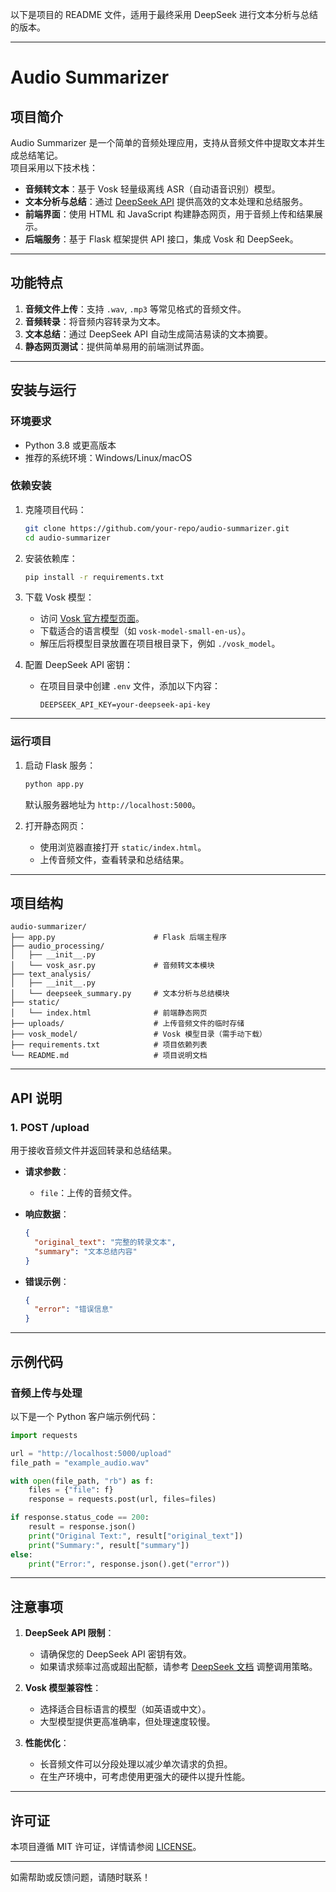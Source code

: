 以下是项目的 README 文件，适用于最终采用 DeepSeek 进行文本分析与总结的版本。

---

# **Audio Summarizer**

## **项目简介**
Audio Summarizer 是一个简单的音频处理应用，支持从音频文件中提取文本并生成总结笔记。  
项目采用以下技术栈：
- **音频转文本**：基于 Vosk 轻量级离线 ASR（自动语音识别）模型。
- **文本分析与总结**：通过 [DeepSeek API](https://deepseek.tech) 提供高效的文本处理和总结服务。
- **前端界面**：使用 HTML 和 JavaScript 构建静态网页，用于音频上传和结果展示。
- **后端服务**：基于 Flask 框架提供 API 接口，集成 Vosk 和 DeepSeek。

---

## **功能特点**
1. **音频文件上传**：支持 `.wav`, `.mp3` 等常见格式的音频文件。
2. **音频转录**：将音频内容转录为文本。
3. **文本总结**：通过 DeepSeek API 自动生成简洁易读的文本摘要。
4. **静态网页测试**：提供简单易用的前端测试界面。

---

## **安装与运行**

### **环境要求**
- Python 3.8 或更高版本
- 推荐的系统环境：Windows/Linux/macOS

### **依赖安装**
1. 克隆项目代码：
   ```bash
   git clone https://github.com/your-repo/audio-summarizer.git
   cd audio-summarizer
   ```

2. 安装依赖库：
   ```bash
   pip install -r requirements.txt
   ```

3. 下载 Vosk 模型：
   - 访问 [Vosk 官方模型页面](https://alphacephei.com/vosk/models)。
   - 下载适合的语言模型（如 `vosk-model-small-en-us`）。
   - 解压后将模型目录放置在项目根目录下，例如 `./vosk_model`。

4. 配置 DeepSeek API 密钥：
   - 在项目目录中创建 `.env` 文件，添加以下内容：
     ```env
     DEEPSEEK_API_KEY=your-deepseek-api-key
     ```

---

### **运行项目**
1. 启动 Flask 服务：
   ```bash
   python app.py
   ```
   默认服务器地址为 `http://localhost:5000`。

2. 打开静态网页：
   - 使用浏览器直接打开 `static/index.html`。
   - 上传音频文件，查看转录和总结结果。

---

## **项目结构**
```
audio-summarizer/
├── app.py                      # Flask 后端主程序
├── audio_processing/
│   ├── __init__.py
│   └── vosk_asr.py             # 音频转文本模块
├── text_analysis/
│   ├── __init__.py
│   └── deepseek_summary.py     # 文本分析与总结模块
├── static/
│   └── index.html              # 前端静态网页
├── uploads/                    # 上传音频文件的临时存储
├── vosk_model/                 # Vosk 模型目录（需手动下载）
├── requirements.txt            # 项目依赖列表
└── README.md                   # 项目说明文档
```

---

## **API 说明**

### **1. POST /upload**
用于接收音频文件并返回转录和总结结果。

- **请求参数**：
  - `file`：上传的音频文件。

- **响应数据**：
  ```json
  {
    "original_text": "完整的转录文本",
    "summary": "文本总结内容"
  }
  ```

- **错误示例**：
  ```json
  {
    "error": "错误信息"
  }
  ```

---

## **示例代码**
### **音频上传与处理**
以下是一个 Python 客户端示例代码：
```python
import requests

url = "http://localhost:5000/upload"
file_path = "example_audio.wav"

with open(file_path, "rb") as f:
    files = {"file": f}
    response = requests.post(url, files=files)

if response.status_code == 200:
    result = response.json()
    print("Original Text:", result["original_text"])
    print("Summary:", result["summary"])
else:
    print("Error:", response.json().get("error"))
```

---

## **注意事项**
1. **DeepSeek API 限制**：
   - 请确保您的 DeepSeek API 密钥有效。
   - 如果请求频率过高或超出配额，请参考 [DeepSeek 文档](https://deepseek.tech/docs) 调整调用策略。

2. **Vosk 模型兼容性**：
   - 选择适合目标语言的模型（如英语或中文）。
   - 大型模型提供更高准确率，但处理速度较慢。

3. **性能优化**：
   - 长音频文件可以分段处理以减少单次请求的负担。
   - 在生产环境中，可考虑使用更强大的硬件以提升性能。

---

## **许可证**
本项目遵循 MIT 许可证，详情请参阅 [LICENSE](LICENSE)。

---

如需帮助或反馈问题，请随时联系！